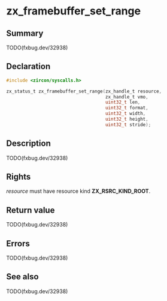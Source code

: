 <!-- Generated by zircon/scripts/update-docs-from-fidl, do not edit! -->
# zx_framebuffer_set_range

## Summary

TODO(fxbug.dev/32938)

## Declaration

```c
#include <zircon/syscalls.h>

zx_status_t zx_framebuffer_set_range(zx_handle_t resource,
                                     zx_handle_t vmo,
                                     uint32_t len,
                                     uint32_t format,
                                     uint32_t width,
                                     uint32_t height,
                                     uint32_t stride);
```

## Description

TODO(fxbug.dev/32938)

## Rights

*resource* must have resource kind **ZX_RSRC_KIND_ROOT**.

## Return value

TODO(fxbug.dev/32938)

## Errors

TODO(fxbug.dev/32938)

## See also

TODO(fxbug.dev/32938)

